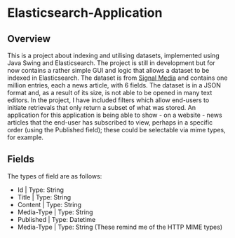 # Elasticsearch-Application

## Overview
This is a project about indexing and utilising datasets, implemented using Java Swing and Elasticsearch. The project is still in development but for now contains a rather simple GUI and logic that allows a dataset to be indexed in Elasticsearch. The dataset is from [Signal Media](https://research.signal-ai.com/newsir16/signal-dataset.html) and contains one million entries, each a news article, with 6 fields. The dataset is in a JSON format and, as a result of its size, is not able to be opened in many text editors. In the project, I have included filters which allow end-users to initiate retrievals that only return a subset of what was stored. An application for this application is being able to show - on a website - news articles that the end-user has subscribed to view, perhaps in a specific order (using the Published field); these could be selectable via mime types, for example.  

## Fields
The types of field are as follows:

* Id | Type: String
* Title | Type: String
* Content | Type: String 
* Media-Type | Type: String
* Published | Type: Datetime
* Media-Type | Type: String (These remind me of the HTTP MIME types)

